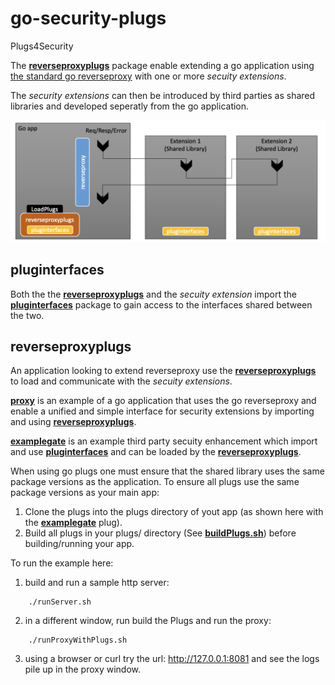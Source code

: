 # go-security-plugs
Plugs4Security

The [**reverseproxyplugs**](https://github.com/IBM/go-security-plugs/tree/main/reverseproxyplugs) package enable extending a go application using [the standard go reverseproxy](https://go.dev/src/net/http/httputil/reverseproxy.go) with one or more *secuity extensions*.

The *security extensions* can then be introduced by third parties as shared libraries and developed seperatly from the go application. 


![image](https://github.com/IBM/go-security-plugs/blob/main/security-plugs.png)


## pluginterfaces

Both the the [**reverseproxyplugs**](https://github.com/IBM/go-security-plugs/tree/main/reverseproxyplugs) and the *secuity extension* import the [**pluginterfaces**](https://github.com/IBM/go-security-plugs/tree/main/pluginterfaces) package to gain access to the interfaces shared between the two.

## reverseproxyplugs

An application looking to extend reverseproxy use the [**reverseproxyplugs**](https://github.com/IBM/go-security-plugs/tree/main/reverseproxyplugs) to load and communicate with the *secuity extensions*.

[**proxy**](https://github.com/IBM/go-security-plugs/tree/proxy.go) is an example of a go application that uses the go reverseproxy and enable a unified and simple interface for security extensions by importing and using [**reverseproxyplugs**](https://github.com/IBM/go-security-plugs/tree/main/reverseproxyplugs).

[**examplegate**](https://github.com/IBM/go-security-plugs/tree/main/plugs/examplegate) is an example third party secuity enhancement which import and use [**pluginterfaces**](https://github.com/IBM/go-security-plugs/tree/main/pluginterfaces) and can be loaded by the [**reverseproxyplugs**](https://github.com/IBM/go-security-plugs/tree/main/reverseproxyplugs).

When using go plugs one must ensure that the shared library uses the same package versions as the application. To ensure all plugs use the same package versions as your main app:
1. Clone the plugs into the plugs directory of yout app (as shown here with the [**examplegate**](https://github.com/IBM/go-security-plugs/tree/main/plugs/examplegate) plug).
2. Build all plugs in your plugs/ directory (See [**buildPlugs.sh**](https://github.com/IBM/go-security-plugs/blob/main/buildPlugs.sh)) before building/running your app. 




To run the example here:

1. build and run a sample http server:
```
    ./runServer.sh
```
2. in a different window, run build the Plugs and run the proxy:
```
    ./runProxyWithPlugs.sh
```

3. using a browser or curl try the url: http://127.0.0.1:8081   and see the logs pile up in the proxy window.

    

